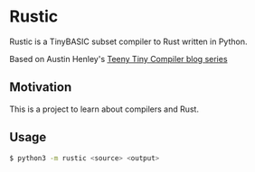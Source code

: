 # Rustic

Rustic is a TinyBASIC subset compiler to Rust written in Python.

Based on Austin Henley's [Teeny Tiny Compiler blog series](https://austinhenley.com/blog/teenytinycompiler1.html)

## Motivation
This is a project to learn about compilers and Rust.

## Usage

```sh
$ python3 -m rustic <source> <output>
```


